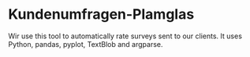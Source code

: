 # Kundenumfragen-Plamglas
Wir use this tool to automatically rate surveys sent to our clients. It uses Python, pandas, pyplot, TextBlob and argparse.
